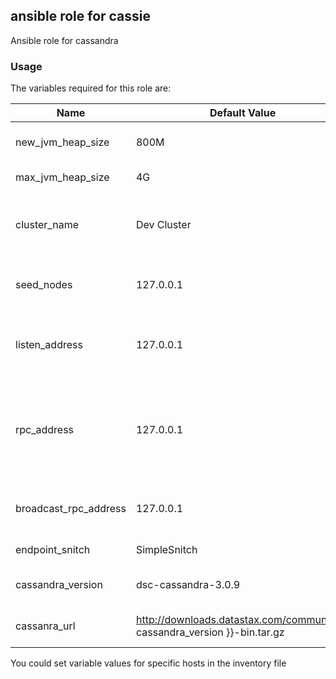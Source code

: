 
## ansible role for cassie
Ansible role for cassandra

### Usage

The variables required for this role are:

|  Name          | Default Value                 | Description   |
|----------------|-------------------------------|---------------|
|new_jvm_heap_size| 800M                         | jvm heap size when it starts up|
|max_jvm_heap_size| 4G                           | Max size for the jvm |
|cluster_name     | Dev Cluster                  | used for logical grouping of cassandra nodes|
|seed_nodes       | 127.0.0.1                    | Seeds for the new nodes to connect |
|listen_address   | 127.0.0.1                    | Address for the cassandra node to listen on|
|rpc_address      | 127.0.0.1                    | Set for accessing cassandra node outside of the cassandra cluster|
|broadcast_rpc_address| 127.0.0.1                | Can be set to the same value as rpc_address|
|endpoint_snitch | SimpleSnitch                  | Snitch for cassandra|
|cassandra_version | dsc-cassandra-3.0.9 | Cassandra version to install|
|cassanra_url     | http://downloads.datastax.com/community/{{ cassandra_version }}-bin.tar.gz | Url to fetch cassandra installation|


You could set variable values for specific hosts in the inventory file
